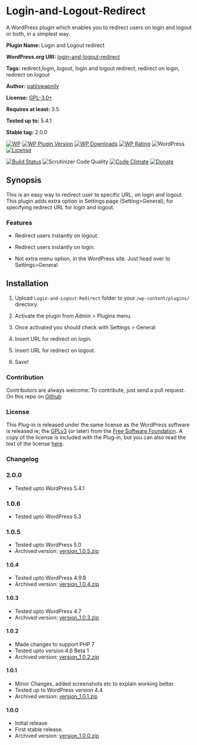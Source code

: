 # Login-and-Logout-Redirect

A WordPress plugin which enables you to redirect users on login and logout or both, in a simplest way.

**Plugin Name:** Login and Logout redirect

**WordPress.org URI:** [login-and-logout-redirect](https://wordpress.org/plugins/login-and-logout-redirect/)

**Tags:** redirect,login, logout, login and logout redirect, redirect on login, redirect on logout

**Author:** [patilswapnilv](https://swapnilpatil.in)

**License:** [GPL-3.0+](https://www.gnu.org/licenses/gpl-3.0.en.html)

**Requires at least:** 3.5

**Tested up to:** 5.4.1

**Stable tag:** 2.0.0

[![WP](https://img.shields.io/badge/WordPress-%E2%86%92-lightgrey.svg?style=flat-square)](https://wordpress.org/plugins/login-and-logout-redirect/)
[![WP Plugin Version](https://img.shields.io/wordpress/plugin/v/login-and-logout-redirect.svg?style=flat-square&label=version)](https://wordpress.org/plugins/login-and-logout-redirect/)
[![WP Downloads](https://img.shields.io/wordpress/plugin/dt/login-and-logout-redirect.svg?style=flat-square)](https://wordpress.org/plugins/login-and-logout-redirect/)
[![WP Rating](https://img.shields.io/wordpress/plugin/r/login-and-logout-redirect.svg?style=flat-square)](https://wordpress.org/support/plugin/login-and-logout-redirect/reviews/?filter=5)
![WordPress](https://img.shields.io/wordpress/v/login-and-logout-redirect.svg)
[![License](https://img.shields.io/badge/license-GPL%20v2.0-l.svg?style=flat-square)](https://github.com/patilswapnilv/login-and-logout-redirect/blob/master/license.txt)

[![Build Status](https://travis-ci.org/patilswapnilv/login-and-logout-redirect.svg)](https://travis-ci.org/patilswapnilv/login-and-logout-redirect)
![Scrutinizer Code Quality](https://scrutinizer-ci.com/g/patilswapnilv/login-and-logout-redirect/badges/quality-score.png?b=master)
[![Code Climate](https://codeclimate.com/github/patilswapnilv/login-and-logout-redirect/badges/gpa.svg)](https://codeclimate.com/github/patilswapnilv/login-and-logout-redirect)
[![Donate](https://img.shields.io/badge/Donate-PayPal-green.svg)](https://www.paypal.com/cgi-bin/webscr?cmd=_s-xclick&hosted_button_id=S2DYY5KZU42RW)

## Synopsis

This is an easy way to redirect user to specific URL, on login and logout.
This plugin adds extra option in Settings page (Setting>General), for specifying redirect URL for login and logout.

### Features

* Redirect users instantly on logout.

* Redirect users instantly on login.

* Not extra menu option, in the WordPress site. Just head over to Settings>General

## Installation

1. Upload `Login-and-Logout-Redirect` folder to your `/wp-content/plugins/` directory.

2. Activate the plugin from Admin > Plugins menu.

3. Once activated you should check with Settings > General

4. Insert URL for redirect on login.

5. Insert URL for redirect on logout.

6. Save!

### Contribution

Contributors are always welcome.
To contribute, just send a pull request. On this repo on [Github](https://github.com/patilswapnilv/login-and-logout-redirect)

### License

This Plug-in is released under the same license as the WordPress software is released ie; the [GPLv3](https://www.gnu.org/licenses/gpl-3.0.en.html) (or later) from the [Free Software Foundation](http://www.fsf.org/). A copy of the license is included with the Plug-in, but you can also read the text of the license [here](http://www.gnu.org/licenses/gpl-3.0.en.html).

### Changelog

### 2.0.0

* Tested upto WordPress 5.4.1

### 1.0.6

* Tested upto WordPress 5.3

### 1.0.5

* Tested upto WordPress 5.0
* Archived version: [version_1.0.5.zip](https://downloads.wordpress.org/plugin/login-and-logout-redirect.1.0.5.zip)

#### 1.0.4

* Tested upto WordPress 4.9.8
* Archived version: [version_1.0.4.zip](https://downloads.wordpress.org/plugin/login-and-logout-redirect.1.0.4.zip)

#### 1.0.3


* Tested upto WordPress 4.7
* Archived version: [version_1.0.3.zip](https://downloads.wordpress.org/plugin/login-and-logout-redirect.1.0.3.zip)

#### 1.0.2

* Made changes to support PHP 7
* Tested upto version 4.6 Beta 1
* Archived version: [version_1.0.2.zip](https://downloads.wordpress.org/plugin/login-and-logout-redirect.1.0.2.zip)

#### 1.0.1

* Minor Changes, added screenshots etc to explain working better.
* Tested up to WordPress version 4.4
* Archived version: [version_1.0.1.zip](https://downloads.wordpress.org/plugin/login-and-logout-redirect.1.0.1.zip)

#### 1.0.0

* Initial release
* First stable release.
* Archived version: [version_1.0.0.zip](https://downloads.wordpress.org/plugin/login-and-logout-redirect.1.0.0.zip)
